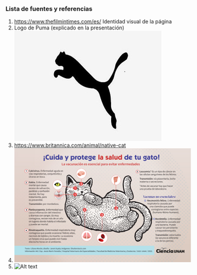 ### Lista de fuentes y referencias

1. https://www.thefilmintimes.com/es/ Identidad visual de la página 
2. Logo de Puma (explicado en la presentación)
 ![Alt text](image.png)
3. https://www.britannica.com/animal/native-cat
4. ![Alt text](image-1.png)
5. ![Alt text](image-2.png)




